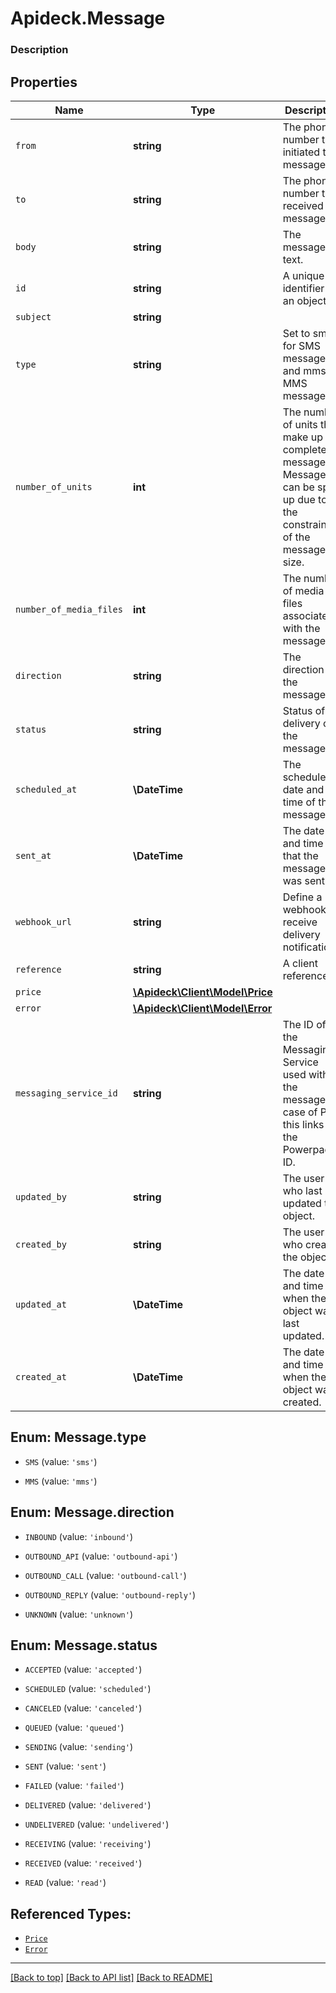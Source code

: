 # Apideck.Message

### Description

## Properties
Name | Type | Description | Notes
------------ | ------------- | ------------- | -------------
`from` | **string** | The phone number that initiated the message. | 
`to` | **string** | The phone number that received the message. | 
`body` | **string** | The message text. | 
`id` | **string** | A unique identifier for an object. | [optional] 
`subject` | **string** |  | [optional] 
`type` | **string** | Set to sms for SMS messages and mms for MMS messages. | [optional] 
`number_of_units` | **int** | The number of units that make up the complete message. Messages can be split up due to the constraints of the message size. | [optional] 
`number_of_media_files` | **int** | The number of media files associated with the message. | [optional] 
`direction` | **string** | The direction of the message. | [optional] 
`status` | **string** | Status of the delivery of the message. | [optional] 
`scheduled_at` | **\DateTime** | The scheduled date and time of the message. | [optional] 
`sent_at` | **\DateTime** | The date and time that the message was sent | [optional] 
`webhook_url` | **string** | Define a webhook to receive delivery notifications. | [optional] 
`reference` | **string** | A client reference. | [optional] 
`price` | [**\Apideck\Client\Model\Price**](Price.md) |  | [optional] 
`error` | [**\Apideck\Client\Model\Error**](Error.md) |  | [optional] 
`messaging_service_id` | **string** | The ID of the Messaging Service used with the message. In case of Plivo this links to the Powerpack ID. | [optional] 
`updated_by` | **string** | The user who last updated the object. | [optional] 
`created_by` | **string** | The user who created the object. | [optional] 
`updated_at` | **\DateTime** | The date and time when the object was last updated. | [optional] 
`created_at` | **\DateTime** | The date and time when the object was created. | [optional] 





<a name="TYPE"></a>
## Enum: Message.type


* `SMS` (value: `'sms'`)

* `MMS` (value: `'mms'`)




<a name="DIRECTION"></a>
## Enum: Message.direction


* `INBOUND` (value: `'inbound'`)

* `OUTBOUND_API` (value: `'outbound-api'`)

* `OUTBOUND_CALL` (value: `'outbound-call'`)

* `OUTBOUND_REPLY` (value: `'outbound-reply'`)

* `UNKNOWN` (value: `'unknown'`)




<a name="STATUS"></a>
## Enum: Message.status


* `ACCEPTED` (value: `'accepted'`)

* `SCHEDULED` (value: `'scheduled'`)

* `CANCELED` (value: `'canceled'`)

* `QUEUED` (value: `'queued'`)

* `SENDING` (value: `'sending'`)

* `SENT` (value: `'sent'`)

* `FAILED` (value: `'failed'`)

* `DELIVERED` (value: `'delivered'`)

* `UNDELIVERED` (value: `'undelivered'`)

* `RECEIVING` (value: `'receiving'`)

* `RECEIVED` (value: `'received'`)

* `READ` (value: `'read'`)




## Referenced Types:














* [`Price`](Price.md)
* [`Error`](Error.md)






---

[[Back to top]](#) [[Back to API list]](../../../../README.md#documentation-for-api-endpoints) [[Back to README]](../../../../README.md)


